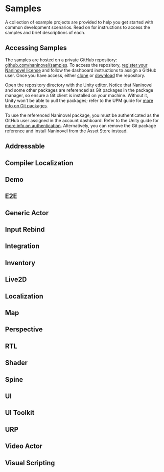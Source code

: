 ﻿# Samples

A collection of example projects are provided to help you get started with common development scenarios. Read on for instructions to access the samples and brief descriptions of each.

## Accessing Samples

The samples are hosted on a private GitHub repository: [github.com/naninovel/samples](https://github.com/naninovel/samples). To access the repository, [register your Naninovel license](https://naninovel.com/register) and follow the dashboard instructions to assign a GitHub user. Once you have access, either [clone](https://docs.github.com/en/repositories/creating-and-managing-repositories/cloning-a-repository) or [download](https://docs.github.com/en/repositories/creating-and-managing-repositories/cloning-a-repository) the repository.

Open the repository directory with the Unity editor. Notice that Naninovel and some other packages are referenced as Git packages in the package manager, so ensure a Git client is installed on your machine. Without it, Unity won't be able to pull the packages; refer to the UPM guide for [more info on Git packages](https://docs.unity3d.com/Manual/upm-ui-giturl.html).

To use the referenced Naninovel package, you must be authenticated as the GitHub user assigned in the account dashboard. Refer to the Unity guide for [more info on authentication](https://docs.unity3d.com/Manual/upm-config-https-git.html). Alternatively, you can remove the Git package reference and install Naninovel from the Asset Store instead.

## Addressable

## Compiler Localization

## Demo

## E2E

## Generic Actor

## Input Rebind

## Integration

## Inventory

## Live2D

## Localization

## Map

## Perspective

## RTL

## Shader

## Spine

## UI

## UI Toolkit

## URP

## Video Actor

## Visual Scripting
